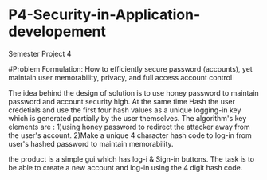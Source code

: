 # P4-Security-in-Application-developement
Semester Project 4

#Problem Formulation: How to efficiently secure password (accounts), yet maintain user memorability, privacy, and
full access account control

The idea behind the design of solution is to use honey password to maintain password and account security high. 
At the same time Hash the user credetials and use the first four hash values as a unique logging-in key which is generated partially by the user themselves. 
The algorithm's key elements are : 
  1)using honey password to redirect the attacker away from the user's account.
  2)Make a unique 4 character  hash code to log-in from user's hashed password to maintain memorability.

the product is a simple gui which has log-i & Sign-in buttons. The task is to be able to create a new account and log-in using the 4 digit hash code.
